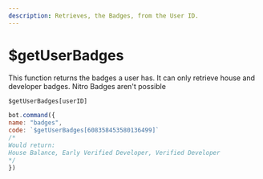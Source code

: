 ```yaml
---
description: Retrieves, the Badges, from the User ID.
---
```


# $getUserBadges

This function returns the badges a user has. It can only retrieve house and developer badges. Nitro Badges aren't possible

```javascript
$getUserBadges[userID]
```

```javascript
bot.command({
name: "badges", 
code: `$getUserBadges[608358453580136499]`
/*
Would return:
House Balance, Early Verified Developer, Verified Developer
*/
})
```

